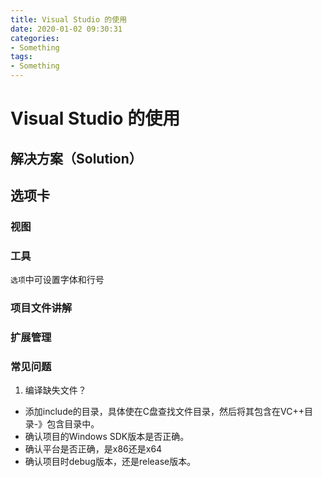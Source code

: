 ```yaml
---
title: Visual Studio 的使用
date: 2020-01-02 09:30:31
categories:
- Something
tags:
- Something
---
```


# Visual Studio 的使用

## 解决方案（Solution）

## 选项卡

### 视图


### 工具

`选项`中可设置字体和行号

### 项目文件讲解


### 扩展管理

### 常见问题

1. 编译缺失文件？

- 添加include的目录，具体使在C盘查找文件目录，然后将其包含在VC++目录-》包含目录中。
- 确认项目的Windows SDK版本是否正确。
- 确认平台是否正确，是x86还是x64
- 确认项目时debug版本，还是release版本。